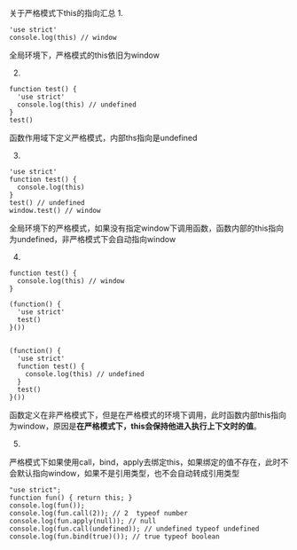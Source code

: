 关于严格模式下this的指向汇总
1.
```
'use strict'
console.log(this) // window
```
全局环境下，严格模式的this依旧为window

2.
```
function test() {
  'use strict'
  console.log(this) // undefined
}
test()
```
函数作用域下定义严格模式，内部ths指向是undefined

3.
```
'use strict'
function test() {
  console.log(this)
}
test() // undefined
window.test() // window
```
全局环境下的严格模式，如果没有指定window下调用函数，函数内部的this指向为undefined，非严格模式下会自动指向window

4.
```
function test() {
  console.log(this) // window
}

(function() {
  'use strict'
  test()
}())
```

```

(function() {
  'use strict'
  function test() {
    console.log(this) // undefined
  }
  test()
}())
```

函数定义在非严格模式下，但是在严格模式的环境下调用，此时函数内部this指向为window，原因是**在严格模式下，this会保持他进入执行上下文时的值**。

5.
严格模式下如果使用call，bind，apply去绑定this，如果绑定的值不存在，此时不会默认指向window，如果不是引用类型，也不会自动转成引用类型
```
"use strict";
function fun() { return this; }
console.log(fun());
console.log(fun.call(2)); // 2  typeof number
console.log(fun.apply(null)); // null
console.log(fun.call(undefined)); // undefined typeof undefined
console.log(fun.bind(true)()); // true typeof boolean
```